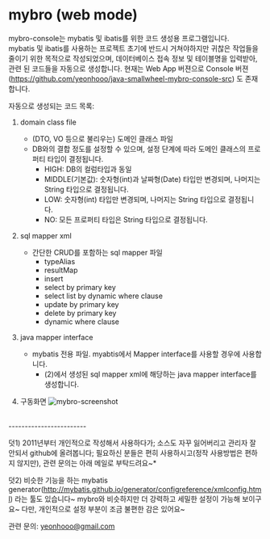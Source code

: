 # mybro (web mode)

mybro-console는 mybatis 및 ibatis를 위한 코드 생성용 프로그램입니다. <br />
mybatis 및 ibatis를 사용하는 프로젝트 초기에 반드시 거쳐야하지만 귀찮은 작업들을 줄이기 위한 목적으로 작성되었으며, 데이터베이스 접속 정보 및 테이블명을 입력받아, 관련 된 코드들을 자동으로 생성합니다. 현재는 Web App 버젼으로 Console 버젼(https://github.com/yeonhooo/java-smallwheel-mybro-console-src) 도 존재합니다.

자동으로 생성되는 코드 목록:
 1. domain class file
     * (DTO, VO 등으로 불리우는) 도메인 클래스 파일
     * DB와의 결합 정도를 설정할 수 있으며, 설정 단계에 따라 도메인 클래스의 프로퍼티 타입이 결정됩니다.
       * HIGH: DB의 컬럼타입과 동일
       * MIDDLE(기본값): 숫자형(int)과 날짜형(Date) 타입만 변경되며, 나머지는 String 타입으로 결정됩니다.
       * LOW: 숫자형(int) 타입만 변경되며, 나머지는 String 타입으로 결정됩니다.
       * NO: 모든 프로퍼티 타입은 String 타입으로 결정됩니다.
       
       
 2. sql mapper xml
     * 간단한 CRUD를 포함하는 sql mapper 파일
       * typeAlias
       * resultMap
       * insert
       * select by primary key
       * select list by dynamic where clause
       * update by primary key
       * delete by primary key
       * dynamic where clause
       
       
 3. java mapper interface 
     * mybatis 전용 파일. myabtis에서 Mapper interface를 사용할 경우에 사용합니다.
       * (2)에서 생성된 sql mapper xml에 해당하는 java mapper interface를 생성합니다.


 4. 구동화면 
 ![mybro-screenshot](https://raw.githubusercontent.com/yeonhooo/java-smallwheel-mybro-web-src/master/screenshot.PNG)

 
<br />
------------------------
<br />


덧1) 2011년부터 개인적으로 작성해서 사용하다가; 소스도 자꾸 잃어버리고 관리자 잘 안되서 github에 올려봅니다;
필요하신 분들은 편히 사용하시고(정작 사용방법은 편하지 않지만), 관련 문의는 아래 메일로 부탁드려요~*

덧2) 비슷한 기능을 하는 mybatis generator(http://mybatis.github.io/generator/configreference/xmlconfig.html) 라는 툴도 있습니다~ mybro와 비슷하지만 더 강력하고 세밀한 설정이 가능해 보이구요~
다만, 개인적으로 설정 부분이 조금 불편한 감은 있어요~


관련 문의: yeonhooo@gmail.com
